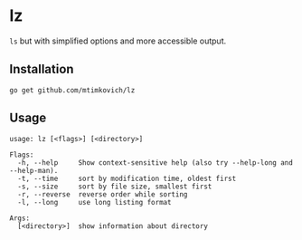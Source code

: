 # lz

`ls` but with simplified options and more accessible output.

## Installation

```
go get github.com/mtimkovich/lz
```

## Usage

```
usage: lz [<flags>] [<directory>]

Flags:
  -h, --help     Show context-sensitive help (also try --help-long and --help-man).
  -t, --time     sort by modification time, oldest first
  -s, --size     sort by file size, smallest first
  -r, --reverse  reverse order while sorting
  -l, --long     use long listing format

Args:
  [<directory>]  show information about directory
```
